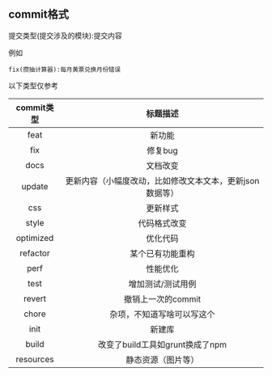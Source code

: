 ## commit格式
提交类型(提交涉及的模块):提交内容

例如

```
fix(攒抽计算器):每月黄票兑换月份错误
```


以下类型仅参考

| commit类型  |              标题描述               |
|:---------:|:-------------------------------:|
|   feat    |               新功能               | 
|    fix    |              修复bug              |  
|   docs    |              文档改变               | 
|  update   | 更新内容（小幅度改动，比如修改文本文本，更新json数据等）  |
|    css    |              更新样式               |
|   style   |             代码格式改变              |
| optimized |              优化代码               |
| refactor  |            某个已有功能重构             | 
|   perf    |              性能优化               |
|   test    |            增加测试/测试用例            | 
|  revert   |          撤销上一次的commit           |
|   chore   |          杂项，不知道写啥可以写这个          | 
|   init    |               新建库               |
|   build   |     改变了build工具如grunt换成了npm      | 
| resources |            静态资源（图片等）            |



